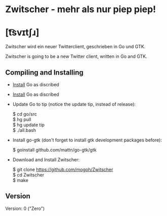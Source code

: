 Zwitscher - mehr als nur piep piep!
===================================
[t͡svɪtʃɹ]
=========

Zwitscher wird ein neuer Twitterclient, geschrieben in Go und GTK.

Zwitscher is going to be a new Twitter client, written in Go and GTK.

Compiling and Installing
------------------------


  * [Install](http://golang.org/doc/install.html) Go as discribed
  * [Install](https://github.com/jb55/go-twitter) Go as discribed
  * Update Go to tip (notice the update tip, instead of release):

    $ cd go/src  
    $ hg pull  
    $ hg update tip  
    $ ./all.bash  

  * Install go-gtk (don't forget to install gtk development packages before):

    $ goinstall github.com/mattn/go-gtk/gtk

  * Download and Install Zwitscher:

    $ git clone https://github.com/mogoh/Zwitscher  
    $ cd Zwitscher  
    $ make  



Version
-------

Version: 0 ("Zero")
